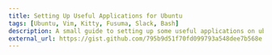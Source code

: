 ```yaml
---
title: Setting Up Useful Applications for Ubuntu
tags: [Ubuntu, Vim, Kitty, Fusuma, Slack, Bash]
description: A small guide to setting up some useful applications on ubuntu.
external_url: https://gist.github.com/795b9d51f70fd099793a548dee7b568e
---
```

